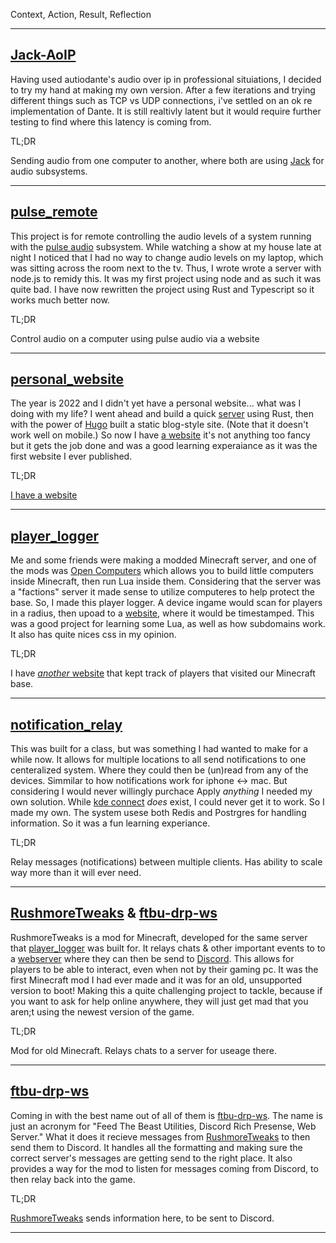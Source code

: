 
Context, Action, Result, Reflection

___
## [Jack-AoIP](https://github.com/Rushmore75/Jack-AoIP)
Having used autiodante's audio over ip in professional situiations, I decided to try my hand at making my own version. After a few iterations and trying different things such as TCP vs UDP connections, i've settled on an ok re implementation of Dante. It is still realtivly latent but it would require further testing to find where this latency is coming from.

TL;DR

Sending audio from one computer to another, where both are using [Jack](https://github.com/jackaudio/jack2) for audio subsystems.

___
## [pulse_remote](https://github.com/Rushmore75/pulse_remote)
This project is for remote controlling the audio levels of a system running with the [pulse audio](https://wiki.archlinux.org/title/PulseAudio) subsystem. While watching a show at my house late at night I noticed that I had no way to change audio levels on my laptop, which was sitting across the room next to the tv. Thus, I wrote wrote a server with node.js to remidy this. It was my first project using node and as such it was quite bad. I have now rewritten the project using Rust and Typescript so it works much better now.

TL;DR

Control audio on a computer using pulse audio via a website

___
## [personal_website](https://github.com/Rushmore75/personal_website)
The year is 2022 and I didn't yet have a personal website... what was I doing with my life? I went ahead and build a quick [server](https://github.com/Rushmore75/personal_website_server/) using Rust, then with the power of [Hugo](https://gohugo.io/) built a static blog-style site. (Note that it doesn't work well on mobile.) So now I have [a website](https://oliveratkinson.net) it's not anything too fancy but it gets the job done and was a good learning experaiance as it was the first website I ever published.

TL;DR

[I have a website](https://oliveratkinson.net)

___
## [player_logger](https://github.com/Rushmore75/player_logger)
Me and some friends were making a modded Minecraft server, and one of the mods was [Open Computers](https://www.curseforge.com/minecraft/mc-mods/opencomputers) which allows you to build little computers inside Minecraft, then run Lua inside them. Considering that the server was a "factions" server it made sense to utilize computeres to help protect the base. So, I made this player logger. A device ingame would scan for players in a radius, then upoad to a [website](https://friendlyfire.oliveratkinson.net/), where it would be timestamped. This was a good project for learning some Lua, as well as how subdomains work. It also has quite nices css in my opinion.

TL;DR

I have [*another* website](friendlyfire.oliveratkinson.net/) that kept track of players that visited our Minecraft base.

___
## [notification_relay](https://github.com/Rushmore75/notification_relay)
This was built for a class, but was something I had wanted to make for a while now. It allows for multiple locations to all send notifications to one centeralized system. Where they could then be (un)read from any of the devices. Simmilar to how notifications work for iphone <-> mac. But considering I would never willingly purchace Apply *anything* I needed my own solution. While [kde connect](https://kdeconnect.kde.org/) *does* exist, I could never get it to work. So I made my own. The system usese both Redis and Postrgres for handling information. So it was a fun learning experiance.

TL;DR

Relay messages (notifications) between multiple clients. Has ability to scale way more than it will ever need.

___
## [RushmoreTweaks](https://github.com/Rushmore75/RushmoreTweaks) & [ftbu-drp-ws](https://github.com/Rushmore75/ftbu-drp-ws)
RushmoreTweaks is a mod for Minecraft, developed for the same server that [player_logger](rushmore75.github.io/#player_logger) was built for. It relays chats & other important events to to a [webserver](rushmore.github.io/#ftbu-drp--ws) where they can then be send to [Discord](https://discord.com). This allows for players to be able to interact, even when not by their gaming pc. It was the first Minecraft mod I had ever made and it was for an old, unsupported version to boot! Making this a quite challenging project to tackle, because if you want to ask for help online anywhere, they will just get mad that you aren;t using the newest version of the game.

TL;DR

Mod for old Minecraft. Relays chats to a server for useage there.

___
## [ftbu-drp-ws](https://github.com/Rushmore75/ftbu-drp-ws)
Coming in with the best name out of all of them is [ftbu-drp-ws](https://github.com/Rushmore75/ftbu-drp-ws). The name is just an acronym for "Feed The Beast Utilities, Discord Rich Presense, Web Server." What it does it recieve messages from [RushmoreTweaks](rushmore75.github.io) to then send them to Discord. It handles all the formatting and making sure the correct server's messages are getting send to the right place. It also provides a way for the mod to listen for messages coming from Discord, to then relay back into the game.

TL;DR

[RushmoreTweaks](rushmore75.github.io) sends information here, to be sent to Discord.

___

